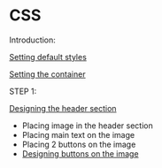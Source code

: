 # CSS

Introduction: 

[Setting default styles](https://github.com/jeriljose/Reference/blob/gh-pages/CSS-setting-default-styles.md)

[Setting the container](https://github.com/jeriljose/Reference/blob/gh-pages/CSS-setting-the-container.md)

STEP 1:

[Designing the header section](https://github.com/jeriljose/Reference/blob/gh-pages/CSS-Designing-header.md)
* Placing image in the header section
* Placing main text on the image
* Placing 2 buttons on the image
* [Designing buttons on the image](https://github.com/jeriljose/Reference/blob/gh-pages/CSS-designing-buttons.md)
